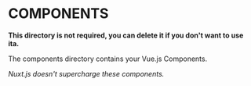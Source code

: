# COMPONENTS

**This directory is not required, you can delete it if you don't want to use ita.**

The components directory contains your Vue.js Components.

_Nuxt.js doesn't supercharge these components._
